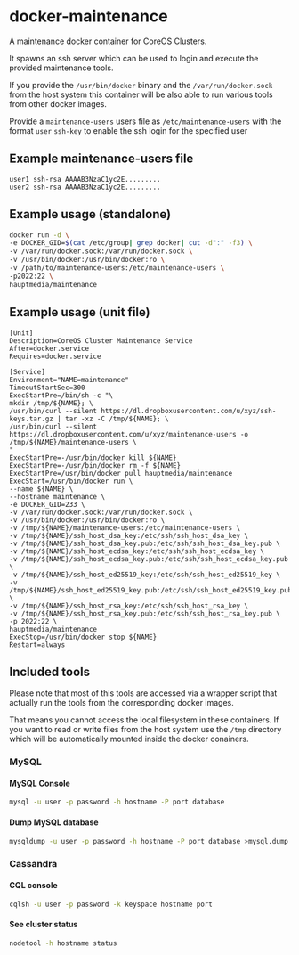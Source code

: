 # docker-maintenance

A maintenance docker container for CoreOS Clusters.

It spawns an ssh server which can be used to login and execute the
provided maintenance tools.

If you provide the `/usr/bin/docker` binary and the `/var/run/docker.sock` from the
host system this container will be also able to run various tools from other docker images.

Provide a `maintenance-users` users file as `/etc/maintenance-users` with the format
`user` `ssh-key` to enable the ssh login for the specified user

## Example maintenance-users file

```
user1 ssh-rsa AAAAB3NzaC1yc2E.........
user2 ssh-rsa AAAAB3NzaC1yc2E.........
```

## Example usage (standalone)

```bash
docker run -d \
-e DOCKER_GID=$(cat /etc/group| grep docker| cut -d":" -f3) \
-v /var/run/docker.sock:/var/run/docker.sock \
-v /usr/bin/docker:/usr/bin/docker:ro \
-v /path/to/maintenance-users:/etc/maintenance-users \
-p2022:22 \
hauptmedia/maintenance
```

## Example usage (unit file)

```
[Unit]
Description=CoreOS Cluster Maintenance Service
After=docker.service
Requires=docker.service

[Service]
Environment="NAME=maintenance"
TimeoutStartSec=300
ExecStartPre=/bin/sh -c "\
mkdir /tmp/${NAME}; \
/usr/bin/curl --silent https://dl.dropboxusercontent.com/u/xyz/ssh-keys.tar.gz | tar -xz -C /tmp/${NAME}; \
/usr/bin/curl --silent https://dl.dropboxusercontent.com/u/xyz/maintenance-users -o /tmp/${NAME}/maintenance-users \
"
ExecStartPre=-/usr/bin/docker kill ${NAME}
ExecStartPre=-/usr/bin/docker rm -f ${NAME}
ExecStartPre=/usr/bin/docker pull hauptmedia/maintenance
ExecStart=/usr/bin/docker run \
--name ${NAME} \
--hostname maintenance \
-e DOCKER_GID=233 \
-v /var/run/docker.sock:/var/run/docker.sock \
-v /usr/bin/docker:/usr/bin/docker:ro \
-v /tmp/${NAME}/maintenance-users:/etc/maintenance-users \
-v /tmp/${NAME}/ssh_host_dsa_key:/etc/ssh/ssh_host_dsa_key \
-v /tmp/${NAME}/ssh_host_dsa_key.pub:/etc/ssh/ssh_host_dsa_key.pub \
-v /tmp/${NAME}/ssh_host_ecdsa_key:/etc/ssh/ssh_host_ecdsa_key \
-v /tmp/${NAME}/ssh_host_ecdsa_key.pub:/etc/ssh/ssh_host_ecdsa_key.pub \
-v /tmp/${NAME}/ssh_host_ed25519_key:/etc/ssh/ssh_host_ed25519_key \
-v /tmp/${NAME}/ssh_host_ed25519_key.pub:/etc/ssh/ssh_host_ed25519_key.pub \
-v /tmp/${NAME}/ssh_host_rsa_key:/etc/ssh/ssh_host_rsa_key \
-v /tmp/${NAME}/ssh_host_rsa_key.pub:/etc/ssh/ssh_host_rsa_key.pub \
-p 2022:22 \
hauptmedia/maintenance
ExecStop=/usr/bin/docker stop ${NAME}
Restart=always
```

## Included tools

Please note that most of this tools are accessed via a wrapper script that
actually run the tools from the corresponding docker images.

That means you cannot access the local filesystem in these containers. If
you want to read or write files from the host system use the `/tmp` directory
which will be automatically mounted inside the docker conainers.

### MySQL

#### MySQL Console

```bash
mysql -u user -p password -h hostname -P port database
```

#### Dump MySQL database

```bash
mysqldump -u user -p password -h hostname -P port database >mysql.dump
```

### Cassandra

#### CQL console

```bash
cqlsh -u user -p password -k keyspace hostname port
``` 

#### See cluster status 

```bash
nodetool -h hostname status
```


